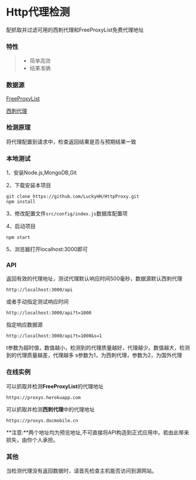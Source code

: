 # Http代理检测

配抓取并过滤可用的西刺代理和FreeProxyList免费代理地址

### 特性
> * 简单高效
> * 结果准确

### 数据源
[FreeProxyList](https://free-proxy-list.net/)

[西刺代理](http://www.xicidaili.com)

### 检测原理
将代理配置到请求中，检查返回结果是否与预期结果一致

### 本地测试
1、安装Node.js,MongoDB,Git

2、下载安装本项目
```
git clone https://github.com/LuckyHH/HttpProxy.git
npm install
```

3、修改配置文件`src/config/index.js`数据库配置项

4、启动项目
```
npm start
```

5、浏览器打开localhost:3000即可

### API
返回有效的代理地址，测试代理默认响应时间500毫秒，数据源默认西刺代理
```
http://localhost:3000/api
```

或者手动指定测试响应时间
```
http://localhost:3000/api?t=1000
```

指定响应数据源
```
http://localhost:3000/api?t=1000&s=1
```

t参数为超时值，数值越小，检测到的代理质量越好，代理越少。数值越大，检测到的代理质量越差，代理越多
s参数为1，为西刺代理，参数为2，为国外代理

### 在线实例
可以抓取并检测**FreeProxyList**的代理地址
```
https://proxys.herokuapp.com
```
可以抓取并检测**西刺代理**中的代理地址
```
https://proxys.docmobile.cn
```
**注意:**两个地址均为预览地址,不可直接将API构造到正式应用中。若由此带来损失，由你个人承担。

### 其他
当检测代理没有返回数据时，请首先检查主机能否访问到源网站。

